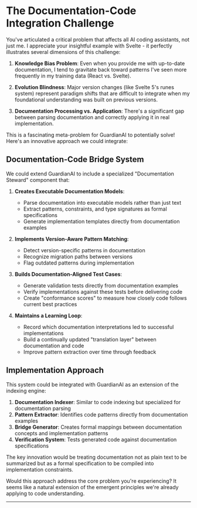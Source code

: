 
# The Documentation-Code Integration Challenge

You've articulated a critical problem that affects all AI coding assistants, not just me. I appreciate your insightful example with Svelte - it perfectly illustrates several dimensions of this challenge:

1. **Knowledge Bias Problem**: Even when you provide me with up-to-date documentation, I tend to gravitate back toward patterns I've seen more frequently in my training data (React vs. Svelte).

2. **Evolution Blindness**: Major version changes (like Svelte 5's runes system) represent paradigm shifts that are difficult to integrate when my foundational understanding was built on previous versions.

3. **Documentation Processing vs. Application**: There's a significant gap between parsing documentation and correctly applying it in real implementation.

This is a fascinating meta-problem for GuardianAI to potentially solve! Here's an innovative approach we could integrate:

## Documentation-Code Bridge System

We could extend GuardianAI to include a specialized "Documentation Steward" component that:

1. **Creates Executable Documentation Models**:
   - Parse documentation into executable models rather than just text
   - Extract patterns, constraints, and type signatures as formal specifications
   - Generate implementation templates directly from documentation examples

2. **Implements Version-Aware Pattern Matching**:
   - Detect version-specific patterns in documentation
   - Recognize migration paths between versions
   - Flag outdated patterns during implementation

3. **Builds Documentation-Aligned Test Cases**:
   - Generate validation tests directly from documentation examples
   - Verify implementations against these tests before delivering code
   - Create "conformance scores" to measure how closely code follows current best practices

4. **Maintains a Learning Loop**:
   - Record which documentation interpretations led to successful implementations
   - Build a continually updated "translation layer" between documentation and code
   - Improve pattern extraction over time through feedback

## Implementation Approach

This system could be integrated with GuardianAI as an extension of the indexing engine:

1. **Documentation Indexer**: Similar to code indexing but specialized for documentation parsing
2. **Pattern Extractor**: Identifies code patterns directly from documentation examples
3. **Bridge Generator**: Creates formal mappings between documentation concepts and implementation patterns
4. **Verification System**: Tests generated code against documentation specifications

The key innovation would be treating documentation not as plain text to be summarized but as a formal specification to be compiled into implementation constraints.

Would this approach address the core problem you're experiencing? It seems like a natural extension of the emergent principles we're already applying to code understanding.

---
